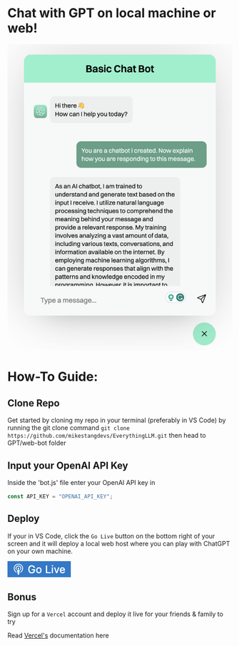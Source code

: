 # Chat with GPT on local machine or web!

![Chatbot Snapshot](media/chatbot.png)


# How-To Guide:

## Clone Repo

Get started by cloning my repo in your terminal (preferably in VS Code) by running the git clone command `git clone https://github.com/mikestangdevs/EverythingLLM.git` then head to GPT/web-bot folder


## Input your OpenAI API Key

Inside the 'bot.js' file enter your OpenAI API key in 
```javascript 
const API_KEY = "OPENAI_API_KEY";
```


## Deploy

If your in VS Code, click the `Go Live` button on the bottom right of your screen and it will deploy a local web host where you can play with ChatGPT on your own machine.

![Go Live button](media/golive.png)


## Bonus

Sign up for a `Vercel` account and deploy it live for your friends & family to try 

Read [Vercel's](https://github.com/vercel/vercel/tree/main) documentation here 